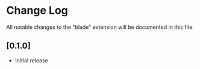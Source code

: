 # Change Log

All notable changes to the "blade" extension will be documented in this file.

## [0.1.0]

- Initial release